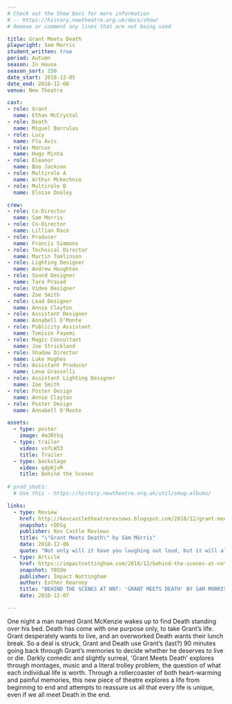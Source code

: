 ```yaml
---
# Check out the Show Docs for more information
# -- https://history.newtheatre.org.uk/docs/show/
# Remove or comment any lines that are not being used

title: Grant Meets Death
playwright: Sam Morris
student_written: true
period: Autumn
season: In House
season_sort: 150
date_start: 2018-12-05
date_end: 2018-12-08
venue: New Theatre

cast:
- role: Grant
  name: Ethan McCrystal
- role: Death
  name: Miguel Barrulas
- role: Lucy
  name: Flo Avis
- role: Marcus
  name: Hugo Minta
- role: Eleanor
  name: Boo Jackson
- role: Multirole A
  name: Arthur Mckechnie
- role: Multirole B
  name: Eloise Dooley

crew:
- role: Co-Director
  name: Sam Morris
- role: Co-Director
  name: Lillian Race
- role: Producer
  name: Francis Simmons
- role: Technical Director
  name: Martin Tomlinson
- role: Lighting Designer
  name: Andrew Houghton
- role: Sound Designer
  name: Tara Prasad
- role: Video Designer
  name: Zoe Smith
- role: Lead Designer
  name: Annie Clayton
- role: Assistant Designer
  name: Annabell D'Monte
- role: Publicity Assistant
  name: Tomisin Fayemi
- role: Magic Consultant
  name: Joe Strickland
- role: Shadow Director
  name: Luke Hughes
- role: Assistant Producer
  name: Lena Grasselli
- role: Assistant Lighting Designer
  name: Zoe Smith
- role: Poster Design
  name: Annie Clayton
- role: Poster Design
  name: Annabell D'Monte

assets:
  - type: poster
    image: 4mJRtkq
  - type: trailer
    video: vn7LW33
    title: Trailer
  - type: backstage
    video: qdpKjvM
    title: Behind the Scenes
  
# prod_shots:
  # Use this - https://history.newtheatre.org.uk/util/smug-albums/

links:
  - type: Review
    href: http://kevcastletheatrereviews.blogspot.com/2018/12/grant-meets-death-by-sam-morris.html
    snapshot: rDDSg
    publisher: Kev Castle Reviews
    title: "\"Grant Meets Death\" by Säm Mörris"
    date: 2018-12-06
    quote: "Not only will it have you laughing out loud, but it will also get you thinking as well, and possibly make you question many things about yourself and your life."
  - type: Article
    href: https://impactnottingham.com/2018/12/behind-the-scenes-at-nnt-grant-meets-death-by-sam-morris/
    snapshot: YBSOm
    publisher: Impact Nottingham
    author: Esther Kearney
    title: "BEHIND THE SCENES AT NNT: 'GRANT MEETS DEATH' BY SAM MORRIS"
    date: 2018-12-07

---
```


One night a man named Grant McKenzie wakes up to find Death standing over his bed. Death has come with one purpose only, to take Grant’s life. Grant desperately wants to live, and an overworked Death wants their lunch break. So a deal is struck, Grant and Death use Grant’s (last?) 90 minutes going back through Grant’s memories to decide whether he deserves to live or die. Darkly comedic and slightly surreal, 'Grant Meets Death' explores through montages, music and a literal trolley problem, the question of what each individual life is worth. Through a rollercoaster of both heart-warming and painful memories, this new piece of theatre explores a life from beginning to end and attempts to reassure us all that every life is unique, even if we all meet Death in the end.


